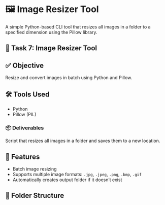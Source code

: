 # 🖼️ Image Resizer Tool

A simple Python-based CLI tool that resizes all images in a folder to a specified dimension using the Pillow library.

## 📌 Task 7: Image Resizer Tool

## ✅ Objective
Resize and convert images in batch using Python and Pillow.

## 🛠️ Tools Used
- Python
- Pillow (PIL)

### 📦 Deliverables
Script that resizes all images in a folder and saves them to a new location.

## 🚀 Features
- Batch image resizing
- Supports multiple image formats: `.jpg`, `.jpeg`, `.png`, `.bmp`, `.gif`
- Automatically creates output folder if it doesn’t exist

## 📁 Folder Structure
